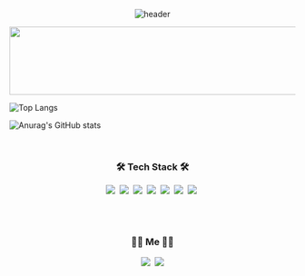 <div align="center" style="text-align:center">
  
![header](https://capsule-render.vercel.app/api?type=waving&color=66CCFF&height=150&section=header&text=SeongJuHong&fontSize=70)

</div>  

<a href="https://github.com/devxb/gitanimals">
  <img src="https://render.gitanimals.org/lines/penrose15?pet-id=1301" width="1000" height="120"/>
</a>

![Top Langs](https://github-readme-stats.vercel.app/api/top-langs/?username=penrose15&layout=compact&theme=dark)

![Anurag's GitHub stats](https://github-readme-stats.vercel.app/api?username=penrose15&show_icons=true&theme=radical)

<br>

<h3 align="center">🛠 Tech Stack 🛠</h3>

<p align="center">
  <img src="https://img.shields.io/badge/Java-007396?style=flat-square&logo=Java&logoColor=white"/></a>&nbsp
  <img src="https://img.shields.io/badge/SpringBoot-6DB33F?style=flat-square&logo=Spring&logoColor=white"/></a>&nbsp 
  <img src="https://img.shields.io/badge/Mysql-E6B91E?style=flat-square&logo=MySql&logoColor=white"/></a>&nbsp 
  <img src="https://img.shields.io/badge/linux-FCC624?style=flat-square&logo=linux&logoColor=black"/></a>&nbsp 
  <img src="https://img.shields.io/badge/aws-333664?style=flat-square&logo=amazon-aws&logoColor=white"/></a>&nbsp 
  <img src="https://img.shields.io/badge/Docker-2496ED?style=flat-square&logo=Docker&logoColor=white"/></a>&nbsp 
  <img src="https://img.shields.io/badge/Redis-DC382D?style=flat-square&logo=redis&logoColor=red"></a>&nbsp 
</p>
<br>

<br>

<h3 align="center"> 🧑‍💻 Me 🧑‍💻 </h3>
<p align="center">
  <a href="https://velog.io/@penrose_15"><img src="https://img.shields.io/badge/Tech%20Blog-11B48A?style=flat-square&logo=Vimeo&logoColor=white&link=https://velog.io/@penrose_15"/></a>&nbsp
  <a href="mailto:hs99215@gmail.com"><img src="https://img.shields.io/badge/Gmail-d14836?style=flat-square&logo=Gmail&logoColor=white&link=hsj99215@gmail.com"/></a>
</p>
<br>
